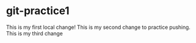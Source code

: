 # git-practice1

This is my first local change!
This is my second change to practice pushing.
This is my third change
